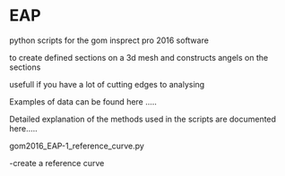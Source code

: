 # EAP

python scripts for the gom insprect pro 2016 software

to create defined sections on a 3d mesh and constructs angels on the sections

usefull if you have a lot of cutting edges to analysing

Examples of data can be found here .....

Detailed explanation of the methods used in the scripts are documented here.....

gom2016_EAP-1_reference_curve.py 

-create a reference curve

